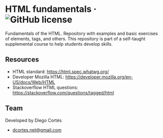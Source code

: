 # HTML fundamentals &middot; ![GitHub license](https://img.shields.io/badge/license-MIT-blue.svg)

Fundamentals of the HTML. Repository with examples and basic exercises of elements, tags, and others. This repository is part of a self-taught supplemental course to help students develop skills.

## Resources

- HTML standard: https://html.spec.whatwg.org/
- Developer Mozilla HTML: https://developer.mozilla.org/en-US/docs/Web/HTML
- Stackoverflow HTML questions: https://stackoverflow.com/questions/tagged/html

## Team

Developed by Diego Cortés

- dcortes.net@gmail.com
